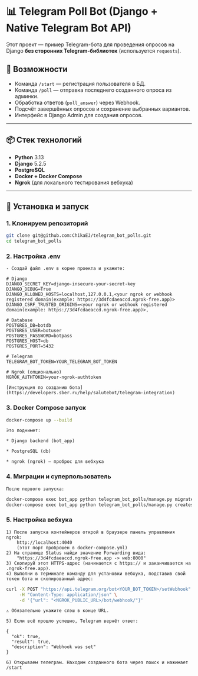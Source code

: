# 📊 Telegram Poll Bot (Django + Native Telegram Bot API)

Этот проект — пример Telegram-бота для проведения опросов на Django **без сторонних Telegram-библиотек** (используется `requests`).

## 🚀 Возможности

- Команда `/start` — регистрация пользователя в БД.
- Команда `/poll` — отправка последнего созданного опроса из админки.
- Обработка ответов (`poll_answer`) через Webhook.
- Подсчёт завершённых опросов и сохранение выбранных вариантов.
- Интерфейс в Django Admin для создания опросов.

---

## 📦 Стек технологий

- **Python** 3.13
- **Django** 5.2.5
- **PostgreSQL**
- **Docker + Docker Compose**
- **Ngrok** (для локального тестирования вебхука)

---

## 🔧 Установка и запуск

### 1. Клонируем репозиторий
```bash
git clone git@github.com:ChikaEJ/telegram_bot_polls.git
cd telegram_bot_polls
```
### 2. Настройка .env
    
    - Создай файл .env в корне проекта и укажите:
```
# Django
DJANGO_SECRET_KEY=django-insecure-your-secret-key
DJANGO_DEBUG=True
DJANGO_ALLOWED_HOSTS=localhost,127.0.0.1,<your ngrok or webhook registered domain(example: https://3d4fcdaeaccd.ngrok-free.app)>
DJANGO_CSRF_TRUSTED_ORIGINS=<your ngrok or webhook registered domain(example: https://3d4fcdaeaccd.ngrok-free.app)>,

# Database
POSTGRES_DB=botdb
POSTGRES_USER=botuser
POSTGRES_PASSWORD=botpass
POSTGRES_HOST=db
POSTGRES_PORT=5432

# Telegram
TELEGRAM_BOT_TOKEN=YOUR_TELEGRAM_BOT_TOKEN 

# Ngrok (опционально)
NGROK_AUTHTOKEN=your-ngrok-authtoken

```
    [Инструкция по созданию бота](https://developers.sber.ru/help/salutebot/telegram-integration)
### 3. Docker Compose запуск
```bash
docker-compose up --build
```
    Это поднимет:

    * Django backend (bot_app)

    * PostgreSQL (db)

    * ngrok (ngrok) — проброс для вебхука

### 4. Миграции и суперпользователь
    После первого запуска:
```bash
docker-compose exec bot_app python telegram_bot_polls/manage.py migrate
docker-compose exec bot_app python telegram_bot_polls/manage.py createsuperuser

```
### 5. Настройка вебхука
    1) После запуска контейнеров открой в браузере панель управления ngrok:
        http://localhost:4040
        (этот порт проброшен в docker-compose.yml)
    2) На странице Status найди значение Forwarding вида:
        "https://3d4fcdaeaccd.ngrok-free.app -> web:8000"
    3) Скопируй этот HTTPS-адрес (начинается с https:// и заканчивается на .ngrok-free.app).
    4) Выполни в терминале команду для установки вебхука, подставив свой токен бота и скопированный адрес:
```bash
curl -X POST "https://api.telegram.org/bot<YOUR_BOT_TOKEN>/setWebhook" \
     -H "Content-Type: application/json" \
     -d '{"url": "<NGROK_PUBLIC_URL>/bot/webhook/"}'
```
    ⚠️ Обязательно укажите слэш в конце URL.
    
    5) Если всё прошло успешно, Telegram вернёт ответ:
````
{
  "ok": true,
  "result": true,
  "description": "Webhook was set"
}
````
    6) Открываем телеграм. Находим созданного бота через поиск и нажимает /start

